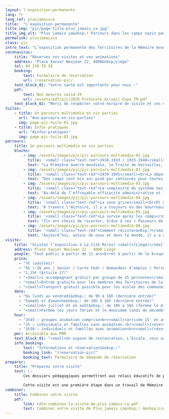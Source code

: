 ```yaml
---
layout: l-exposition-permanente
lang: fr
lang_ref: plusjamaisca
title:  "L'exposition permanente"
title_img: "pjc/page-title-plus_jamais_ca.jpg"
title_img_alt: "Plus jamais ça&nbsp;! Parcours dans les camps nazis pour resister aujourd'hui"
permalink: plusjamaisca
class: pjc
intro_text: "L’exposition permanente des Territoires de la Mémoire évoque le cheminement des déportés dans les camps nazis. Très vite, on réalise que l’interrompre est impossible. Guidé par la voix de l’acteur Pierre Arditi, le son, les images et les jeux de lumière, le visiteur est amené à découvrir des espaces qui explorent l’une des pages les plus sombres de notre Histoire : la Seconde Guerre mondiale, la montée du nazisme, les camps de concentration et d’extermination. Le parcours se prolonge par des témoignages et évoque la survie après la captivité. À l’issue de cette visite intense et émouvante, chacun est confronté à la réalité actuelle et s’interroge : que faire et comment résister aujourd’hui&nbsp;?"
coronavirus:
    title: "Réservez vos visites et vos animations"
    address: "Place Xavier Neujean 22, 4000&nbsp;Liège"
    tel: 04 230 70 50
    booking:
        text: Formulaire de réservation
        url: /reservation-pjc/
    text_block_01: "Votre santé est importante pour nous :"
    pdf:
        text: Nos mesures covid-19
        url: /assets/pdf/pjc/2020_Protocole_Accueil_Expo_TM.pdf
    text_block_02: "Merci de respecter votre horaire de visite et ces nouvelles mesures pour le bon déroulement des visites."
tuiles:
    - title: Un parcours multimédia en six parties 
      url: "#un-parcours-en-six-parties"
      img: page-pjc-tuile-01.jpg
    - title: Infos pratiques
      url: "#infos-pratiques"
      img: page-pjc-tuile-02.jpg
parcours:
    title: Un parcours multimédia en six parties
    blocks:
        - img: /assets/images/pjc/pjc-parcours-multimedia-01.jpg
          title: '<small class="text-red">1918-1933 / 1933-1940</small><br>La Seconde Guerre mondiale est en marche'
          text: "La Première Guerre mondiale, le Traité de Versailles, la montée du nazisme, la situation en Allemagne, <em>Mein Kampf</em>, la répression et les lois anti-juives, les jeunesses hitlériennes, l’euthanasie d’État."
        - img: /assets/images/pjc/pjc-parcours-multimedia-02.jpg
          title: '<small class="text-red">1939-1945</small><br>La déportation, les camps de concentration et les centres d’extermination. Une même finalité : la mort&nbsp;!'
          text: "Des camps sont mis sur pied par centaines pour toutes celles et ceux qui ne répondent pas aux «&nbsp;critères&nbsp;» nazis. Dix millions de victimes sont déportées à cause de leurs idées, de leur engagement, de leur appartenance à une communauté, de leurs croyances ou de leur mode de vie."
        - img: /assets/images/pjc/pjc-parcours-multimedia-03.jpg
          title: '<small class="text-red">La complexité du système nazi</small><br>Comment tout cela a-t-il été possible&nbsp;?'
          text: "Au-delà de l’effroyable efficacité administrative et logistique, d’une bureaucratie aveugle et de l’obsession de soumettre et d’exterminer, la question reste entière&nbsp;: qui est responsable&nbsp;?"
        - img: /assets/images/pjc/pjc-parcours-multimedia-04.jpg
          title: '<small class="text-red">La zone grise</small><br>Et moi&nbsp;?'
          text: "À travers l'Histoire, il y a toujours eu des bourreaux et des victimes, des témoins et des personnes en résistance… tous humains. Néanmoins, ces notions ne sont pas figées: elles s'entremêlent et évoluent dans la nuance. Cette partie interpelle le visiteur en lui posant la question&nbsp;: quels sont les leviers qui nous amènent, en tant que citoyens, à résister à ce qui nous révolte&nbsp;?"
        - img: /assets/images/pjc/pjc-parcours-multimedia-05.jpg
          title: '<small class="text-red">La survie après les camps</small><br>Et les témoignages&nbsp;!'
          text: "Ils ont choisi de raconter. Grâce à ces « Passeurs de Mémoire », on comprend toute l’importance du travail de Mémoire."
        - img: /assets/images/pjc/pjc-parcours-multimedia-06.jpg
          title: '<small class="text-red">Comment résister&nbsp;?</small><br>Décoder les mécanismes qui mènent à la peur, à la haine et aux exclusions.'
          text: "Aujourd’hui, autour de nous et dans le monde, il y a encore beaucoup trop d’inacceptables. Et toi, seras-tu un simple spectateur&nbsp;? Ou seras-tu, au contraire, un acteur capable de voir les injustices et de dénoncer les dangers qui menacent nos libertés&nbsp;?"
visite:
    title: "Visitez l’exposition à La Cité Miroir <small>(Liège)</small>"
    address: Place Xavier Neujean 22 - 4000 Liège
    people: 'Tout public à partir de 11 ans<br>et à partir de la 6<sup>e</sup> primaire pour les groupes scolaires<br><small>(Capacité de l’exposition :  11-15 ans [25 pers.] | 15 ans et + [20 pers.])</small>'
    price:
      - "7€ (adultes)"
      - "5€ (-26 ans / Senior / Carte Fed+ / Demandeur d’emploi / Personne handicapée)"
      - "1,25€ (Article 27)"
      - "<small>1 accompagnant gratuit par groupe de 15 personnes</small>"
      - "<small>Entrée gratuite pour les membres des Territoires de la Mémoire asbl, les possesseurs d'une carte Région wallonne, Carte Prof, Educpass ou Leraren Kaart et le 1<sup>er</sup> dimanche de chaque mois.</small>"
      - "<small>Transport gratuit possible pour les écoles des communes, provinces et institutions membres du Réseau Territoires de Mémoire, contactez-nous.</small>"
    date:
      - "Du lundi au vendredi&nbsp;: de 9h à 16h (dernière entrée)"
      - "Samedi et dimanche&nbsp;: de 10h à 16h (dernière entrée)"
      - "<small>En juillet et en août&nbsp;: de 10h à 16h (fermée le dimanche)</small>"
      - "<small>Fermée les jours fériés et le deuxième lundi de décembre ainsi que les 27/09, 24/12 et 31/12</small>"
    hour:
      - "1h45 – groupes animation comprise<br><small>(arrivée 15’ en avance, réservation obligatoire).</small>"
      - "1h – individuels et familles sans animation.<br><small>(réservation conseillée, particulièrement en période scolaire)</small>"
      - "1h30 – individuels et familles avec animation<br><small>(réservation obligatoire, sous réserves de disponibilités)</small>"
    pmr: Accessible aux PMR
    text_block_01: "<small>Un espace de restauration, L’Escale, vous accueille le midi. Aussi, vos groupes disposeront d’un espace d’attente. Renseignements : +32 (0)4 230 70 62</small>"
    info_booking:
        text: "Informations et réservations&nbsp;:"
        booking_link: "/reservation-pjc/"
        booking_text: Formulaire de demande de réservation
preparer:
    title: "Préparez votre visite"
    text: |- 
        Ces dossiers pédagogiques permettront aux relais éducatifs de préparer une visite aux Territoires de la Mémoire en abordant les éléments indispensables à la compréhension de l’exposition « Plus jamais ça ! Parcours dans les camps nazis pour résister aujourd’hui ».

        Cette visite est une première étape dans un travail de Mémoire qui pourrait se prolonger... Pour ce faire, d’autres ressources sont à votre disposition, notamment via la [bibliothèque George Orwell](/bibliotheque-et-librairie-et-librairie) ou encore à la [librairie Stéphane Hessel](/bibliotheque-et-librairie).
combiner:
    title: Combinez votre visite
    pdf:
        link: tdlm-combinez-la-visite-de-plus-jamais-ca.pdf
        text: Combinez votre visite de Plus jamais ça&nbsp;! à&nbsp;Liège
---
```

